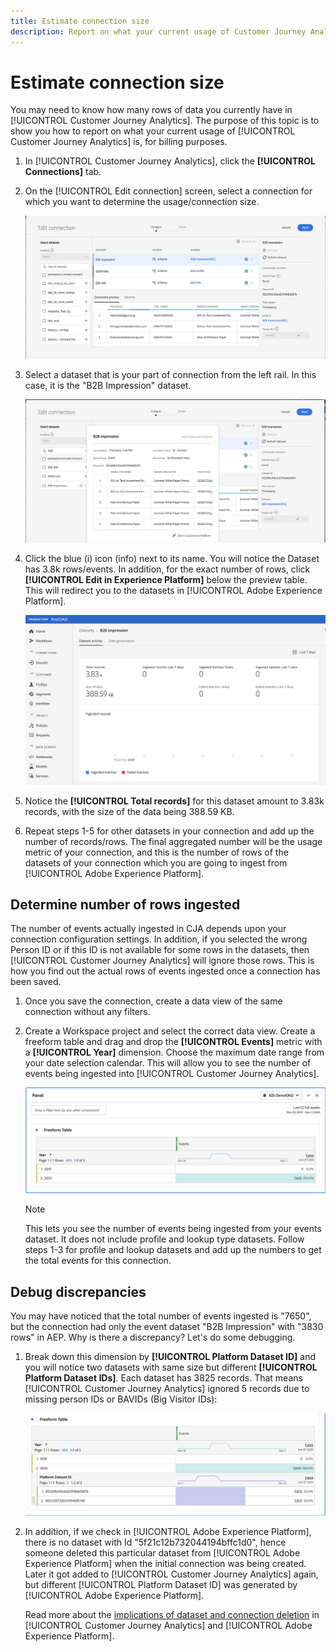 ```yaml
---
title: Estimate connection size
description: Report on what your current usage of Customer Journey Analytics is (for billing purposes)
---
```


# Estimate connection size

You may need to know how many rows of data you currently have in [!UICONTROL Customer Journey Analytics]. The purpose of this topic is to show you how to report on what your current usage of [!UICONTROL Customer Journey Analytics] is, for billing purposes.

1. In [!UICONTROL Customer Journey Analytics], click the **[!UICONTROL Connections]** tab.
1. On the [!UICONTROL Edit connection] screen, select a connection for which you want to determine the usage/connection size.

    ![Edit connection](assets/edit-connection.png)

1. Select a dataset that is your part of connection from the left rail. In this case, it is the "B2B Impression" dataset.

    ![dataset](assets/dataset.png)

1. Click the blue (i) icon (info) next to its name. You will notice the Dataset has 3.8k rows/events. In addition, for the exact number of rows, click **[!UICONTROL Edit in Experience Platform]** below the preview table. This will redirect you to the datasets in [!UICONTROL Adobe Experience Platform].

    ![AEP dataset info](assets/data-size.png)

1. Notice the **[!UICONTROL Total records]** for this dataset amount to 3.83k records, with the size of the data being 388.59 KB.

1. Repeat steps 1-5 for other datasets in your connection and add up the number of records/rows. The final aggregated number will be the usage metric of your connection, and this is the number of rows of the datasets of your connection which you are going to ingest from [!UICONTROL Adobe Experience Platform]. 

## Determine number of rows ingested

The number of events actually ingested in CJA depends upon your connection configuration settings. In addition, if you selected the wrong Person ID or if this ID is not available for some rows in the datasets, then [!UICONTROL Customer Journey Analytics] will ignore those rows. This is how you find out the actual rows of events ingested once a connection has been saved.

1. Once you save the connection, create a data view of the same connection without any filters.
1. Create a Workspace project and select the correct data view. Create a freeform table and drag and drop the **[!UICONTROL Events]** metric with a **[!UICONTROL Year]** dimension. Choose the maximum date range from your date selection calendar. This will allow you to see the number of events being ingested into [!UICONTROL Customer Journey Analytics].

    ![Workspace project](assets/event-number.png)

    >[!NOTE]
    >
    >This lets you see the number of events being ingested from your events dataset. It does not include profile and lookup type datasets. Follow steps 1-3 for profile and lookup datasets and add up the numbers to get the  total events for this connection.

## Debug discrepancies

You may have noticed that the total number of events ingested is "7650", but the connection had only the event dataset "B2B Impression" with "3830 rows" in AEP. Why is there a discrepancy? Let's do some debugging.

1. Break down this dimension by **[!UICONTROL Platform Dataset ID]** and you will notice two datasets with same size but different **[!UICONTROL Platform Dataset IDs]**. Each dataset has 3825 records. That means [!UICONTROL Customer Journey Analytics] ignored 5 records due to missing person IDs or BAVIDs (Big Visitor IDs):

    ![breakdown](assets/data-size2.png)

1. In addition, if we check in [!UICONTROL Adobe Experience Platform], there is no dataset with Id "5f21c12b732044194bffc1d0", hence someone deleted this particular dataset from [!UICONTROL Adobe Experience Platform] when the initial connection was being created. Later it got added to [!UICONTROL Customer Journey Analytics] again, but different [!UICONTROL Platform Dataset ID] was generated by [!UICONTROL Adobe Experience Platform]. 

    Read more about the [implications of dataset and connection deletion](https://experienceleague.adobe.com/docs/analytics-platform/using/cja-overview/cja-faq.html?lang=en#implications-of-deleting-data-components) in [!UICONTROL Customer Journey Analytics] and [!UICONTROL Adobe Experience Platform].
